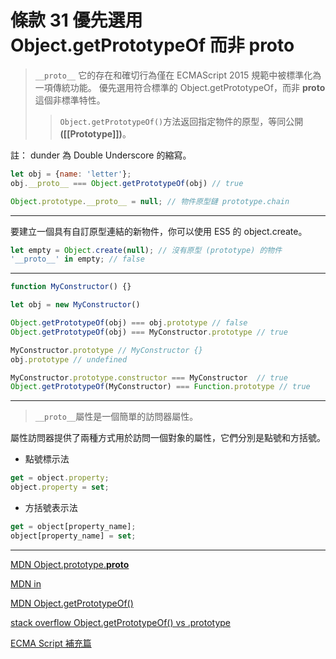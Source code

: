 
# 條款 31 優先選用 Object.getPrototypeOf 而非 __proto__

>`__proto__` 它的存在和確切行為僅在 ECMAScript 2015 規範中被標準化為一項傳統功能。
優先選用符合標準的 Object.getPrototypeOf，而非 __proto__ 這個非標準特性。
>> `Object.getPrototypeOf()`方法返回指定物件的原型，等同公開 **([[Prototype]])**。

註： dunder 為 Double Underscore 的縮寫。

```javascript
let obj = {name: 'letter'};
obj.__proto__ === Object.getPrototypeOf(obj) // true
```
```javascript
Object.prototype.__proto__ = null; // 物件原型鏈 prototype.chain
```
---

要建立一個具有自訂原型連結的新物件，你可以使用 ES5 的 object.create。
```javascript
let empty = Object.create(null); // 沒有原型 (prototype) 的物件
'__proto__' in empty; // false
```

---

```javascript
function MyConstructor() {}

let obj = new MyConstructor()

Object.getPrototypeOf(obj) === obj.prototype // false
Object.getPrototypeOf(obj) === MyConstructor.prototype // true

MyConstructor.prototype // MyConstructor {}
obj.prototype // undefined

MyConstructor.prototype.constructor === MyConstructor  // true
Object.getPrototypeOf(MyConstructor) === Function.prototype // true
```
---

> `__proto__`屬性是一個簡單的訪問器屬性。

屬性訪問器提供了兩種方式用於訪問一個對象的屬性，它們分別是點號和方括號。

- 點號標示法
```javascript
get = object.property;
object.property = set;
```

- 方括號表示法
```javascript
get = object[property_name];
object[property_name] = set;
```

---

[MDN Object.prototype.__proto__](https://developer.mozilla.org/zh-TW/docs/Web/JavaScript/Reference/Global_Objects/Object/proto)

[MDN in](https://developer.mozilla.org/en-US/docs/Web/JavaScript/Reference/Operators/in)

[MDN Object.getPrototypeOf()](https://developer.mozilla.org/zh-TW/docs/Web/JavaScript/Reference/Global_Objects/Object/getPrototypeOf)

[stack overflow Object.getPrototypeOf() vs .prototype
](https://stackoverflow.com/questions/38740610/object-getprototypeof-vs-prototype/38972040)

[ECMA Script 補充篇](https://read262.netlify.app/additional-ecmascript-features-for-web-browsers/additional-built-in-properties#sec-object.prototype.__proto__)

